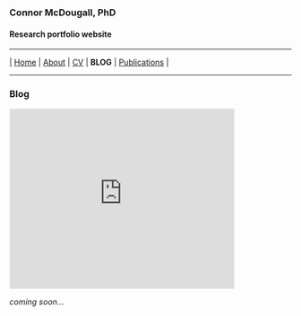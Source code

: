 ### Connor McDougall, PhD
#### Research portfolio website
___

| [Home](README.md) | [About](about.md) | [CV](cv.md) | **BLOG** | [Publications](publications.md) |

___

### Blog

<iframe src="https://ccmcdougall.substack.com/embed" width="400" height="320" style="border:1px solid #EEE; background:white;" frameborder="0" scrolling="no"></iframe>

*coming soon...*
